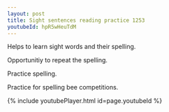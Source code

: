 ```yaml
---
layout: post
title: Sight sentences reading practice 1253
youtubeId: hpR5wHeuTdM
---
```

 
 
Helps to learn sight words and their spelling.

Opportunitiy to repeat the spelling. 

Practice spelling. 
 
Practice for spelling bee competitions. 
 
{% include youtubePlayer.html id=page.youtubeId %}
 
 
